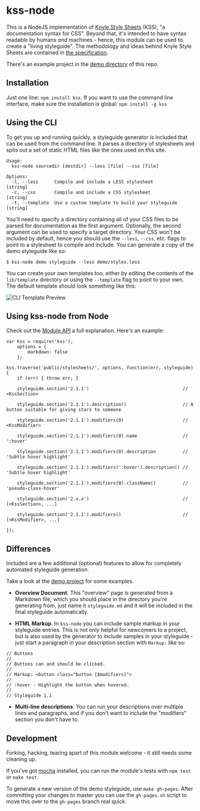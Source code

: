 # kss-node

This is a NodeJS implementation of [Knyle Style Sheets](https://github.com/kneath/kss) (KSS), "a documentation syntax for CSS". Beyond that, it's intended to have syntax readable by humans *and* machines - hence, this module can be used to create a "living styleguide". The methodology and ideas behind Knyle Style Sheets are contained in [the specification](https://github.com/kneath/kss/blob/master/SPEC.md).

There's an example project in the [demo directory](https://github.com/hughsk/kss-node/tree/master/demo) of this repo.

## Installation

Just one line: `npm install kss`. If you want to use the command line interface, make sure the installation is global: `npm install -g kss`

## Using the CLI

To get you up and running quickly, a styleguide generator is included that can be used from the command line. It parses a directory of stylesheets and spits out a set of static HTML files like the ones used on this site.

    Usage:
      kss-node sourcedir [destdir] --less [file] --css [file]

    Options:
      -l, --less      Compile and include a LESS stylesheet           [string]
      -c, --css       Compile and include a CSS stylesheet            [string]
      -t, --template  Use a custom template to build your styleguide  [string]

You'll need to specify a directory containing all of your CSS files to be parsed for documentation as the first argument. Optionally, the second argument can be used to specify a target directory. Your CSS won't be included by default, hence you should use the `--less`, `--css`, etc. flags to point to a stylesheet to compile and include. You can generate a copy of the demo styleguide like so:

    $ kss-node demo styleguide --less demo/styles.less

You can create your own templates too, either by editing the contents of the `lib/template` directory or using the `--template` flag to point to your own. The default template should look something like this:

![CLI Template Preview](https://raw.github.com/hughsk/kss-node/develop/demo/preview.png)

## Using kss-node from Node

Check out the [Module API](https://github.com/hughsk/kss-node/wiki/Module-API) a full explanation. Here's an example:

    var kss = require('kss'),
        options = {
            markdown: false
        };
    
    kss.traverse('public/stylesheets/', options, function(err, styleguide) {
        if (err) { throw err; }
    
        styleguide.section('2.1.1')                                   // <KssSection>
    
        styleguide.section('2.1.1').description()                     // A button suitable for giving stars to someone
    
        styleguide.section('2.1.1').modifiers(0)                      // <KssModifier>
    
        styleguide.section('2.1.1').modifiers(0).name                 // ':hover'
    
        styleguide.section('2.1.1').modifiers(0).description          // 'Subtle hover highlight'
    
        styleguide.section('2.1.1').modifiers(':hover').description() // 'Subtle hover highlight'
    
        styleguide.section('2.1.1').modifiers(0).className()          // 'pseudo-class-hover'
    
        styleguide.section('2.x.x')                                   // [<KssSection>, ...]

        styleguide.section('2.1.1').modifiers()                       // [<KssModifier>, ...]
    
    });


## Differences

Included are a few additional (optional) features to allow for completely automated styleguide generation.

Take a look at the [demo project](http://github.com/hughsk/kss-node/tree/master/demo) for some examples.

* **Overview Document**. This "overview" page is generated from a Markdown file, which you should place in the directory you're generating from, just name it `styleguide.md` and it will be included in the final styleguide automatically.


* **HTML Markup**. In `kss-node` you can include sample markup in your styleguide entries. This is not only helpful for newcomers to a project, but is also used by the generator to include samples in your styleguide - just start a paragraph in your description section with `Markup:` like so:

```less
// Buttons
//
// Buttons can and should be clicked.
//
// Markup: <button class="button {$modifiers}">
//
// :hover - Highlight the button when hovered.
//
// Styleguide 1.1
```

* **Multi-line descriptions**. You can run your descriptions over multiple lines and paragraphs, and if you don't want to include the "modifiers" section you don't have to.

## Development

Forking, hacking, tearing apart of this module welcome - it still needs some cleaning up.

If you've got [mocha](https://github.com/visionmedia/mocha) installed, you can run the module's tests with `npm test` or `make test`.

To generate a new version of the demo styleguide, use `make gh-pages`. After committing your changes to master you can use the `gh-pages.sh` script to move this over to the `gh-pages` branch real quick.